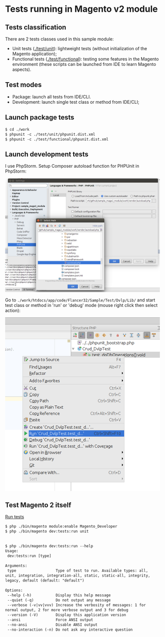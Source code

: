 # Tests running in Magento v2 module



## Tests classification
  
There are 2 tests classes used in this sample module:

* Unit tests ([./test/unit](../test/unit/)): lightweight tests (without initialization of the Magento application);
* Functional tests ([./test/functional](../test/functional/)): testing some features in the Magento environment 
(these scripts can be launched from IDE to learn Magento aspects).



## Test modes

* Package: launch all tests from IDE/CLI.
* Development: launch single test class or method from IDE/CLI;



## Launch package tests

    $ cd ./work
    $ phpunit -c ./test/unit/phpunit.dist.xml
    $ phpunit -c ./test/functional/phpunit.dist.xml



## Launch development tests

I use PhpStorm. Setup Composer autoload function for PHPUnit in PhpStorm:

![tests_run_ide_settings_phpunit](./img/tests_run_ide_settings_phpunit.png)

Go to `./work/htdocs/app/code/Flancer32/Sample/Test/Dvlp/Lib/` and start test class or method in 'run' or 'debug' mode 
(mouse right click then select action):

![tests_run_ide_run_method](./img/tests_run_ide_run_method.png)



## Test Magento 2 itself

[Run tests](http://devdocs.magento.com/guides/v2.0/config-guide/cli/config-cli-subcommands-test.html)

    $ php ./bin/magento module:enable Magento_Developer
    $ php ./bin/magento dev:tests:run unit
    
    
    $ php ./bin/magento dev:tests:run --help
    Usage:
     dev:tests:run [type]
    
    Arguments:
     type                  Type of test to run. Available types: all, unit, integration, integration-all, static, static-all, integrity, legacy, default (default: "default")
    
    Options:
     --help (-h)           Display this help message
     --quiet (-q)          Do not output any message
     --verbose (-v|vv|vvv) Increase the verbosity of messages: 1 for normal output, 2 for more verbose output and 3 for debug
     --version (-V)        Display this application version
     --ansi                Force ANSI output
     --no-ansi             Disable ANSI output
     --no-interaction (-n) Do not ask any interactive question
